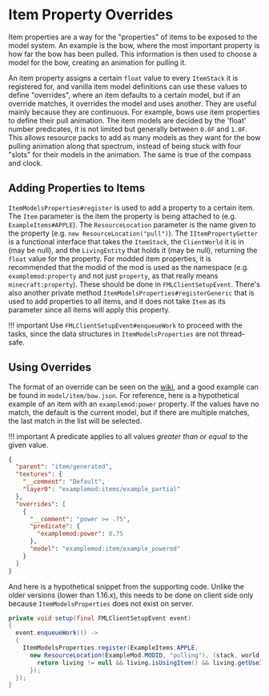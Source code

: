 Item Property Overrides
=======================

Item properties are a way for the "properties" of items to be exposed to the model system. An example is the bow, where the most important property is how far the bow has been pulled. This information is then used to choose a model for the bow, creating an animation for pulling it.

An item property assigns a certain `float` value to every `ItemStack` it is registered for, and vanilla item model definitions can use these values to define "overrides", where an item defaults to a certain model, but if an override matches, it overrides the model and uses another. They are useful mainly because they are continuous. For example, bows use item properties to define their pull animation. The item models are decided by the 'float' number predicates, it is not limited but generally between `0.0F` and `1.0F`. This allows resource packs to add as many models as they want for the bow pulling animation along that spectrum, instead of being stuck with four "slots" for their models in the animation. The same is true of the compass and clock.

Adding Properties to Items
--------------------------

`ItemModelsProperties#register` is used to add a property to a certain item. The `Item` parameter is the item the property is being attached to (e.g. `ExampleItems#APPLE`). The `ResourceLocation` parameter is the name given to the property (e.g. `new ResourceLocation("pull")`). The `IItemPropertyGetter` is a functional interface that takes the `ItemStack`, the `ClientWorld` it is in (may be null), and the `LivingEntity` that holds it (may be null), returning the `float` value for the property. For modded item properties, it is recommended that the modid of the mod is used as the namespace (e.g. `examplemod:property` and not just `property`, as that really means `minecraft:property`). These should be done in `FMLClientSetupEvent`.
There's also another private method `ItemModelsProperties#registerGeneric` that is used to add properties to all items, and it does not take `Item` as its parameter since all items will apply this property.

!!! important
    Use `FMLClientSetupEvent#enqueueWork` to proceed with the tasks, since the data structures in `ItemModelsProperties` are not thread-safe.

Using Overrides
---------------

The format of an override can be seen on the [wiki][format], and a good example can be found in `model/item/bow.json`. For reference, here is a hypothetical example of an item with an `examplemod:power` property. If the values have no match, the default is the current model, but if there are multiple matches, the last match in the list will be selected.

!!! important
    A predicate applies to all values *greater than or equal to* the given value.

```json
{
  "parent": "item/generated",
  "textures": {
    "__comment": "Default",
    "layer0": "examplemod:items/example_partial"
  },
  "overrides": [
    {
      "__comment": "power >= .75",
      "predicate": {
        "examplemod:power": 0.75
      },
      "model": "examplemod:item/example_powered"
    }
  ]
}
```

And here is a hypothetical snippet from the supporting code. Unlike the older versions (lower than 1.16.x), this needs to be done on client side only because `ItemModelsProperties` does not exist on server.

```java
private void setup(final FMLClientSetupEvent event)
{
  event.enqueueWork(() ->
  {
    ItemModelsProperties.register(ExampleItems.APPLE, 
      new ResourceLocation(ExampleMod.MODID, "pulling"), (stack, world, living) -> {
        return living != null && living.isUsingItem() && living.getUseItem() == stack ? 1.0F : 0.0F;
      });
  });
}
```

[format]: https://minecraft.gamepedia.com/Model#Item_models
